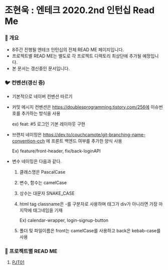 # 조현욱 : 엔테크 2020.2nd 인턴십 Read Me



### 🐯 개요

- 8주간 진행될 엔테크 인턴십의 전체 READ ME 페이지입니다.
- 프로젝트별 READ ME는 별도로 각 프로젝트 디렉토리 최상단에 추가될 예정입니다.
- 본 문서는 갱신중인 문서입니다.



### 🐦 컨벤션(갱신 중)

- 기본적으로 네이버 컨벤션 따르기

- 커밋 메시지 컨벤션은 https://doublesprogramming.tistory.com/256에 이슈번호를 추가하는 방식을 사용

  ex) feat: #5 로그인 기본 레이아웃 구현

- 브랜치 네이밍은 https://dev.to/couchcamote/git-branching-name-convention-cch 에 프론트 백엔드 여부를 추가한 양식 사용

  Ex) feature/front-header, fix/back-loginAPI

- 변수 네이밍은 다음과 같다.

  1. 클래스명은 PascalCase

  2. 변수, 함수는 camelCase

  3. 상수는 대문자 SNAKE_CASE

  4. html tag classname은 -를 구분자로 사용하며 태그가 div가 아니라면 가장 마지막에 태그네임을 기재

     Ex) calendar-wrapper, login-signup-button

  5. 폴더 및 파일이름은 front는 camelCase를 사용하고 back은 kebab-case를 사용



### 🐶 프로젝트별 READ ME

1. [PJT01](https://gitlab.edwith.org/nts-2020-2nd-team3/cho_hyun_wook/blob/PJT1_dev/PJT_01/PJT01_README.md)